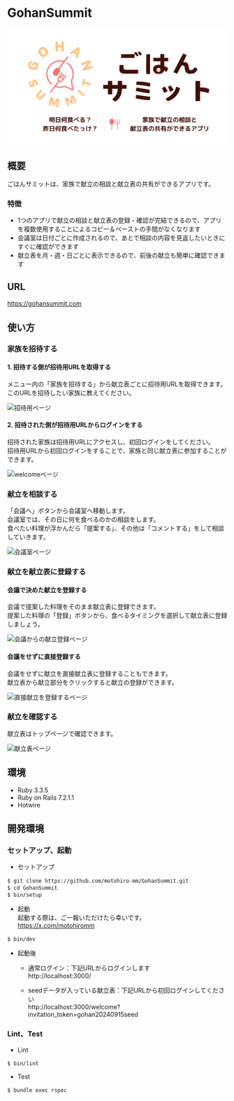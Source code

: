 # GohanSummit

![logo](app/assets/images/ogp.png)

## 概要

ごはんサミットは、家族で献立の相談と献立表の共有ができるアプリです。<br>

### 特徴

- 1つのアプリで献立の相談と献立表の登録・確認が完結できるので、アプリを複数使用することによるコピー＆ペーストの手間がなくなります
- 会議室は日付ごとに作成されるので、あとで相談の内容を見返したいときにすぐに確認ができます
- 献立表を月・週・日ごとに表示できるので、前後の献立も簡単に確認できます

## URL

https://gohansummit.com

## 使い方

### 家族を招待する

#### 1. 招待する側が招待用URLを取得する

メニュー内の「家族を招待する」から献立表ごとに招待用URLを取得できます。<br>
このURLを招待したい家族に教えてください。<br>

<img width="40%" alt="招待用ページ" src="https://github.com/user-attachments/assets/832db64a-830e-49d8-9c3a-d88d10736244">

#### 2. 招待された側が招待用URLからログインをする

招待された家族は招待用URLにアクセスし、初回ログインをしてください。<br>
招待用URLから初回ログインをすることで、家族と同じ献立表に参加することができます。<br>

<img width="40%" alt="welcomeページ" src="https://github.com/user-attachments/assets/1c86d0d2-9b45-42a8-b12f-31c96469f1ca">

### 献立を相談する

「会議へ」ボタンから会議室へ移動します。<br>
会議室では、その日に何を食べるのかの相談をします。<br>
食べたい料理が浮かんだら「提案する」、その他は「コメントする」をして相談していきます。<br>

<img width="40%" alt="会議室ページ" src="https://github.com/user-attachments/assets/79dfa93b-4cf8-45e6-980f-354ccd93951c">

### 献立を献立表に登録する

#### 会議で決めた献立を登録する

会議で提案した料理をそのまま献立表に登録できます。<br>
提案した料理の「登録」ボタンから、食べるタイミングを選択して献立表に登録しましょう。<br>

<img width="40%" alt="会議からの献立登録ページ" src="https://github.com/user-attachments/assets/fe11d3ec-55e6-47b7-94f5-63dc0cdd4bdc">

#### 会議をせずに直接登録する

会議をせずに献立を直接献立表に登録することもできます。<br>
献立表から献立部分をクリックすると献立の登録ができます。<br>

<img width="40%" alt="直接献立を登録するページ" src="https://github.com/user-attachments/assets/ea6184ed-a68b-49a1-bc07-4af7adee82d9">

### 献立を確認する

献立表はトップページで確認できます。<br>

<img width="40%" alt="献立表ページ" src="https://github.com/user-attachments/assets/e4397be8-1211-437e-9e57-e9310c45f114">

## 環境

- Ruby 3.3.5
- Ruby on Rails 7.2.1.1
- Hotwire

## 開発環境

### セットアップ、起動

- セットアップ

```angular2html
$ git clone https://github.com/motohiro-mm/GohanSummit.git
$ cd GohanSummit
$ bin/setup
```

- 起動<br>
  起動する際は、ご一報いただけたら幸いです。<br>
  https://x.com/motohiromm

```angular2html
$ bin/dev
```

- 起動後

  - 通常ログイン：下記URLからログインします<br>
    http://localhost:3000/

  - seedデータが入っている献立表：下記URLから初回ログインしてください<br>
    http://localhost:3000/welcome?invitation_token=gohan20240915seed

### Lint、Test

- Lint

```angular2html
$ bin/lint
```

- Test

```angular2html
$ bundle exec rspec
```
